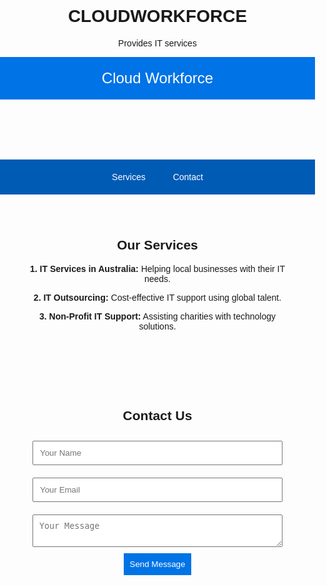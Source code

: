 # CLOUDWORKFORCE
Provides IT services
<!DOCTYPE html>
<html lang="en">
<head>
    <meta charset="UTF-8">
    <meta name="viewport" content="width=device-width, initial-scale=1.0">
    <title>Cloud Workforce</title>
    <style>
        body { font-family: Arial, sans-serif; margin: 0; padding: 0; text-align: center; }
        header { background: #0073e6; color: white; padding: 20px; font-size: 24px; }
        nav { background: #005bb5; padding: 10px; }
        nav a { color: white; text-decoration: none; padding: 10px 20px; display: inline-block; }
        .section { padding: 40px; }
        .contact-form { max-width: 400px; margin: auto; }
        input, textarea { width: 100%; padding: 10px; margin: 10px 0; }
        button { background: #0073e6; color: white; padding: 10px; border: none; cursor: pointer; }
    </style>
</head>
<body>
    <header>Cloud Workforce</header>
    <nav>
        <a href="#services">Services</a>
        <a href="#contact">Contact</a>
    </nav>
    <section class="section" id="services">
        <h2>Our Services</h2>
        <p><strong>1. IT Services in Australia:</strong> Helping local businesses with their IT needs.</p>
        <p><strong>2. IT Outsourcing:</strong> Cost-effective IT support using global talent.</p>
        <p><strong>3. Non-Profit IT Support:</strong> Assisting charities with technology solutions.</p>
    </section>
    <section class="section" id="contact">
        <h2>Contact Us</h2>
        <form class="contact-form">
            <input type="text" placeholder="Your Name" required>
            <input type="email" placeholder="Your Email" required>
            <textarea placeholder="Your Message" required></textarea>
            <button type="submit">Send Message</button>
        </form>
    </section>
</body>
</html>

